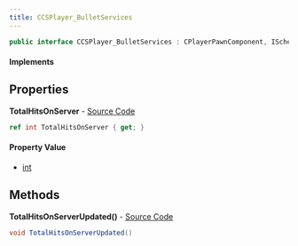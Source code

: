 ```yaml
---
title: CCSPlayer_BulletServices
---
```


```csharp
public interface CCSPlayer_BulletServices : CPlayerPawnComponent, ISchemaClass<CPlayerPawnComponent>, ISchemaClass<CCSPlayer_BulletServices>, ISchemaField, ISchemaClass, INativeHandle
```

#### Implements

## Properties

**TotalHitsOnServer** - [Source Code](https://github.com/swiftly-solution/swiftlys2/blob/master/managed/src/SwiftlyS2.Generated/Schemas/Interfaces/CCSPlayer_BulletServices.cs#L16)

```csharp
ref int TotalHitsOnServer { get; }
```

#### Property Value

- [int](https://learn.microsoft.com/dotnet/api/system.int32)

## Methods

**TotalHitsOnServerUpdated()** - [Source Code](https://github.com/swiftly-solution/swiftlys2/blob/master/managed/src/SwiftlyS2.Generated/Schemas/Interfaces/CCSPlayer_BulletServices.cs#L18)

```csharp
void TotalHitsOnServerUpdated()
```


